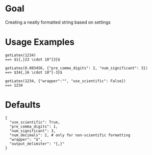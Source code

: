 # Goal
Creating a neatly formatted string based on settings

# Usage Examples



```
getLatex(1234) 
==> $1{,}23 \cdot 10^{3}$

getLatex(0.003456, {"pre_comma_digits": 2, "num_significant": 3}) 
==> $34{,}6 \cdot 10^{-3}$

getLatex(1234, {"wrapper":"", "use_scientific": False}) 
==> 1234
```

# Defaults

```
{
  "use_scientific": True,
  "pre_comma_digits": 1,
  "num_significant": 3,
  "num_decimals": 2, # only for non-scientific formatting
  "wrapper": "$",
  "output_delimiter": "{,}"
}
  ```
